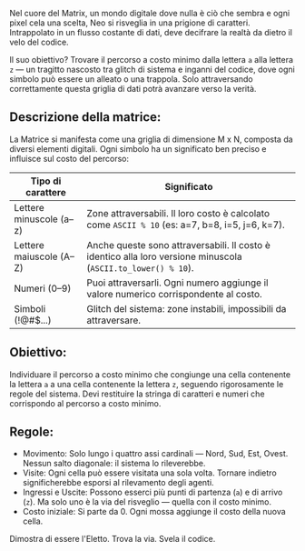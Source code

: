 Nel cuore del Matrix, un mondo digitale dove nulla è ciò che sembra e ogni pixel cela una scelta, Neo si risveglia in una prigione di caratteri. Intrappolato in un flusso costante di dati, deve decifrare la realtà da dietro il velo del codice.

Il suo obiettivo? Trovare il percorso a costo minimo dalla lettera `a` alla lettera `z` — un tragitto nascosto tra glitch di sistema e inganni del codice, dove ogni simbolo può essere un alleato o una trappola. Solo attraversando correttamente questa griglia di dati potrà avanzare verso la verità.

## Descrizione della matrice:
La Matrice si manifesta come una griglia di dimensione M x N, composta da diversi elementi digitali. Ogni simbolo ha un significato ben preciso e influisce sul costo del percorso:

| Tipo di carattere     | Significato                                                         |
|-----------------------|---------------------------------------------------------------------|
| Lettere minuscole (a–z) | Zone attraversabili. Il loro costo è calcolato come `ASCII % 10` (es: a=7, b=8, i=5, j=6, k=7). |
| Lettere maiuscole (A–Z) | Anche queste sono attraversabili. Il costo è identico alla loro versione minuscola (`ASCII.to_lower() % 10`). |
| Numeri (0–9)          | Puoi attraversarli. Ogni numero aggiunge il valore numerico corrispondente al costo.  |
| Simboli (!@#$...)     | Glitch del sistema: zone instabili, impossibili da attraversare.  |

## Obiettivo:
Individuare il percorso a costo minimo che congiunge una cella contenente la lettera `a` a una cella contenente la lettera `z`, seguendo rigorosamente le regole del sistema. Devi restituire la stringa di caratteri e numeri che corrispondo al percorso a costo minimo.

## Regole:
- Movimento: Solo lungo i quattro assi cardinali — Nord, Sud, Est, Ovest. Nessun salto diagonale: il sistema lo rileverebbe.
- Visite: Ogni cella può essere visitata una sola volta. Tornare indietro significherebbe esporsi al rilevamento degli agenti.
- Ingressi e Uscite: Possono esserci più punti di partenza (`a`) e di arrivo (`z`). Ma solo uno è la via del risveglio — quella con il costo minimo.
- Costo iniziale: Si parte da 0. Ogni mossa aggiunge il costo della nuova cella.

Dimostra di essere l'Eletto. Trova la via. Svela il codice.